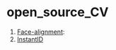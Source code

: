 # open_source_CV
1. [Face-alignment](https://github.com/1adrianb/face-alignment): 
2. [InstantID](https://github.com/InstantID/InstantID)
